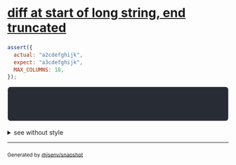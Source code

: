 # [diff at start of long string, end truncated](../../string.test.js#L108)

```js
assert({
  actual: "a2cdefghijk",
  expect: "a3cdefghijk",
  MAX_COLUMNS: 18,
});
```

![img](throw.svg)

<details>
  <summary>see without style</summary>

```console
AssertionError: actual and expect are different

actual: "a2cdefg"…
expect: "a3cdefg"…
```

</details>

---

<sub>
  Generated by <a href="https://github.com/jsenv/core/tree/main/packages/independent/snapshot">@jsenv/snapshot</a>
</sub>